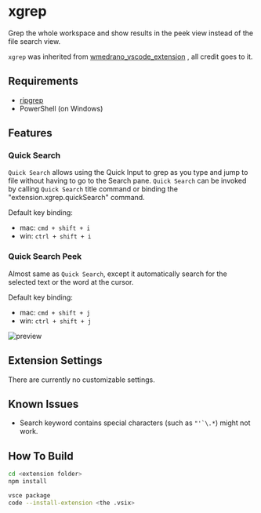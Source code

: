 # xgrep

Grep the whole workspace and show results in the peek view instead of the file search view.

`xgrep` was inherited from [wmedrano_vscode_extension](https://github.com/wmedrano/wmedrano_vscode_extension) , all credit goes to it.

## Requirements

* [ripgrep](https://github.com/BurntSushi/ripgrep)
* PowerShell (on Windows)

## Features

### Quick Search

`Quick Search` allows using the Quick Input to grep as you type and jump to
file without having to go to the Search pane.
`Quick Search` can be invoked by calling `Quick Search` title command or
binding the "extension.xgrep.quickSearch" command.

Default key binding:
* mac: `cmd + shift + i`
* win: `ctrl + shift + i`

### Quick Search Peek

Almost same as `Quick Search`, except it automatically search for the selected
text or the word at the cursor.

Default key binding:
* mac: `cmd + shift + j`
* win: `ctrl + shift + j`

![preview](https://github.com/zjx20/xgrep/raw/master/preview.gif)

## Extension Settings

There are currently no customizable settings.

## Known Issues

* Search keyword contains special characters (such as ``"'`\.*``) might not work.

## How To Build

```bash
cd <extension folder>
npm install

vsce package
code --install-extension <the .vsix>
```


